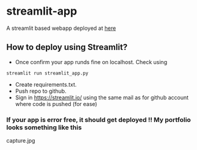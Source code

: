 # streamlit-app

A streamlit based webapp deployed at [here](https://app-app-mtien.streamlit.app)

## How to deploy using Streamlit?
* Once confirm your app runds fine on localhost. Check using 
```
streamlit run streamlit_app.py 
```

* Create requirements.txt. 
* Push repo to github.
* Sign in https://streamlit.io/ using the same mail as for github account where code is pushed (for ease)


### If your app is error free, it should get deployed !! My portfolio looks something like this

capture.jpg
